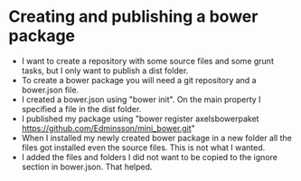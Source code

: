 # Creating and publishing a bower package
- I want to create a repository with some source files and some grunt tasks, but I only want to
publish a dist folder.
- To create a bower package you will need a git repository and a bower.json file.
- I created a bower.json using "bower init". On the main property I specified a file in the dist folder.
- I published my package using "bower register axelsbowerpaket https://github.com/Edminsson/mini_bower.git"
- When I installed my newly created bower package in a new folder all the files got installed even the source files.
This is not what I wanted.
- I added the files and folders I did not want to be copied to the ignore section in bower.json. That helped.
 
